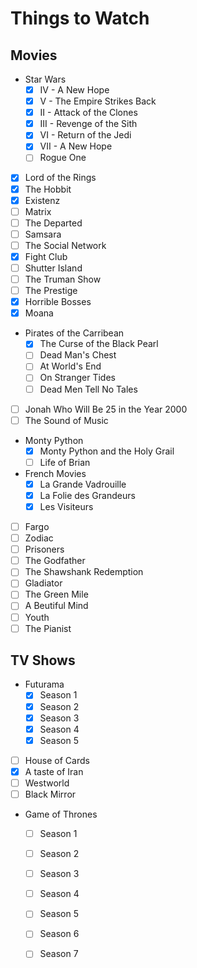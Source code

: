 # Things to Watch

## Movies

 - Star Wars
   - [X] IV - A New Hope
   - [X] V - The Empire Strikes Back
   - [X] II - Attack of the Clones
   - [X] III - Revenge of the Sith
   - [X] VI - Return of the Jedi
   - [X] VII - A New Hope
   - [ ] Rogue One
 - [X] Lord of the Rings
 - [X] The Hobbit
 - [X] Existenz
 - [ ] Matrix
 - [ ] The Departed
 - [ ] Samsara
 - [ ] The Social Network
 - [X] Fight Club
 - [ ] Shutter Island
 - [ ] The Truman Show
 - [ ] The Prestige
 - [X] Horrible Bosses
 - [X] Moana
 - Pirates of the Carribean
   - [X] The Curse of the Black Pearl
   - [ ] Dead Man's Chest
   - [ ] At World's End
   - [ ] On Stranger Tides
   - [ ] Dead Men Tell No Tales
 - [ ] Jonah Who Will Be 25 in the Year 2000
 - [ ] The Sound of Music
 - Monty Python
   - [X] Monty Python and the Holy Grail
   - [ ] Life of Brian
 - French Movies
   - [X] La Grande Vadrouille
   - [X] La Folie des Grandeurs
   - [X] Les Visiteurs
 - [ ] Fargo
 - [ ] Zodiac
 - [ ] Prisoners
 - [ ] The Godfather
 - [ ] The Shawshank Redemption
 - [ ] Gladiator
 - [ ] The Green Mile
 - [ ] A Beutiful Mind
 - [ ] Youth
 - [ ] The Pianist
## TV Shows

 - Futurama
   - [X] Season 1
   - [X] Season 2
   - [X] Season 3
   - [X] Season 4
   - [X] Season 5
 - [ ] House of Cards
 - [X] A taste of Iran
 - [ ] Westworld
 - [ ] Black Mirror
 - Game of Thrones
   - [ ] Season 1 
   - [ ] Season 2
   - [ ] Season 3
   - [ ] Season 4
   - [ ] Season 5
   - [ ] Season 6
   - [ ] Season 7

